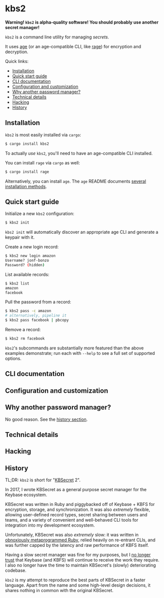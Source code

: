 kbs2
====

**Warning! `kbs2` is alpha-quality software! You should probably use another secret manager!**

`kbs2` is a command line utility for managing *secrets*.

It uses [age](https://github.com/FiloSottile/age) (or an age-compatible CLI, like
[rage](https://github.com/str4d/rage)) for encryption and decryption.

Quick links:

* [Installation](#installation)
* [Quick start guide](#quick-start-guide)
* [CLI documentation](#cli-documentation)
* [Configuration and customization](#configuration-and-customization)
* [Why another password manager?](#why-another-password-manager)
* [Technical details](#technical-details)
* [Hacking](#hacking)
* [History](#history)

## Installation

`kbs2` is most easily installed via `cargo`:

```bash
$ cargo install kbs2
```

To actually *use* `kbs2`, you'll need to have an age-compatible CLI installed.

You can install `rage` via `cargo` as well:

```bash
$ cargo install rage
```

Alternatively, you can install `age`. The `age` README documents
[several installation methods](https://github.com/FiloSottile/age#installation).

## Quick start guide

Initialize a new `kbs2` configuration:

```bash
$ kbs2 init
```

`kbs2 init` will automatically discover an appropriate age CLI and generate a keypair with it.

Create a new login record:

```bash
$ kbs2 new login amazon
Username? jonf-bonzo
Password? (hidden)
```

List available records:

```bash
$ kbs2 list
amazon
facebook
```

Pull the password from a record:

```bash
$ kbs2 pass -c amazon
# alternatively, pipeline it
$ kbs2 pass facebook | pbcopy
```

Remove a record:

```bash
$ kbs2 rm facebook
```

`kbs2`'s subcommands are substantially more featured than the above examples demonstrate;
run each with `--help` to see a full set of supported options.

## CLI documentation

## Configuration and customization

## Why another password manager?

No good reason. See the [history section](#history).

## Technical details

## Hacking

## History

TL;DR: `kbs2` is short for "[KBSecret](https://github.com/kbsecret/kbsecret) 2".

In 2017, I wrote KBSecret as a general purpose secret manager for the Keybase ecosystem.

KBSecret was written in Ruby and piggybacked off of Keybase + KBFS for encryption, storage,
and synchronization. It was also *extremely* flexible, allowing user-defined record types, secret
sharing between users and teams, and a variety of convenient and well-behaved CLI tools for
integration into my development ecosystem.

Unfortunately, KBSecret was also *extremely* slow: it was written in
[obnoxiously metaprogrammed Ruby](https://github.com/kbsecret/kbsecret/blob/20ac2bf/lib/kbsecret/config.rb#L175),
relied heavily on re-entrant CLIs, and was further capped by the latency and raw performance of KBFS
itself.

Having a slow secret manager was fine for my purposes, but I
[no longer trust](https://keybase.io/blog/keybase-joins-zoom) that Keybase (and KBFS) will continue
to receive the work they require. I also no longer have the time to maintain KBSecret's (slowly)
deteriorating codebase.

`kbs2` is my attempt to reproduce the best parts of KBSecret in a faster language. Apart from the
name and some high-level design decisions, it shares nothing in common with the original KBSecret.
